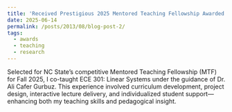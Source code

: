 ```yaml
---
title: 'Received Prestigious 2025 Mentored Teaching Fellowship Awarded by NC State University'
date: 2025-06-14
permalink: /posts/2013/08/blog-post-2/
tags:
  - awards
  - teaching
  - research
---
```


Selected for NC State’s competitive Mentored Teaching Fellowship (MTF) for Fall 2025, I co-taught ECE 301: Linear Systems under the guidance of Dr. Ali Cafer Gurbuz. This experience involved curriculum development, project design, interactive lecture delivery, and individualized student support—enhancing both my teaching skills and pedagogical insight.

